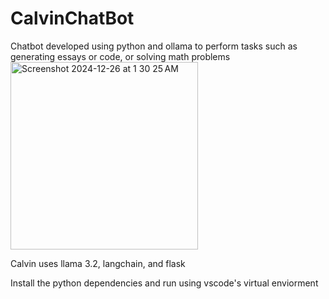 # CalvinChatBot
Chatbot developed using python and ollama to perform tasks such as generating essays or code, or solving math problems 
<br>
<img width="300" alt="Screenshot 2024-12-26 at 1 30 25 AM" src="https://github.com/user-attachments/assets/a1faf46e-9727-4aaf-8ab3-41891dadfaef" />

Calvin uses llama 3.2, langchain, and flask

Install the python dependencies and run using vscode's virtual enviorment
